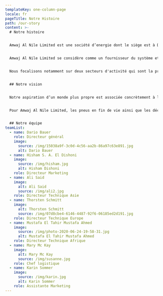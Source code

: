 ```yaml
---
templateKey: one-column-page
locale: fr
pageTitle: Notre Histoire
path: /our-story
content: >-
  # Notre histoire


  Amwaj Al Nile Limited est une société d’energie dont le siège est à Dubai et la filiale Renergy à Berlin. 


  Amwaj Al Nile Limited se considère comme un fournisseur du système et un distributeur de technologies écologiques innovantes et lucratives dans la sphère du recyclage et de la récupération. Nous procurons des solutions clés à main ajustée à vos exigences, sans besoin d’investir de votre part. 


  Nous focalisons notamment sur deux secteurs d'activité qui sont la production de l'énergie à partir du recyclage ainsi des déchets et des pneus.


  ## Notre vision


  Notre aspiration d’un monde plus propre est associée concrètement à la transformation des déchets en bien de valeur avec un rendement élevé sur l’investissement. Une approche écologique ne limoge plus la réussite économique. La croissance inaltérable des flux de déchets et des quantités de pneus expirés utile partout dans le monde impose à accroître les efforts pour trouver des épilogues écologiques et bénéfiques. En tenant compte de ces aspects, nous avons commencé à développer des systèmes de récupération d’énergie des pneus et des déchets qui reflètent nos jours l’état actuel de la technique et, pour la première fois, le taux d’activité et de rentabilité du capital employé est très haut. 


  Pour Amwaj Al Nile Limited, les pneus en fin de vie ainsi que les déchets et les résidus sont des matières premières chichiteuses. Le retranchement simplement ou l’incinération ne standardise plus à notre idéal.


  ## Notre équipe
teamList:
  - name: Dario Bauer
    role: Directeur général
    image:
      source: /img/15038a9f-3c0d-4c56-aa2b-86a97c63e891.jpg
      alt: Dario Bauer
  - name: Hisham S. A. El Dishoni
    image:
      source: /img/hisham.jpg
      alt: Hisham Dishoni
    role: Directeur Marketing
  - name: Ali Said
    image:
      alt: Ali Said
      source: /img/ali2.jpg
    role: Directeur Technique Asie
  - name: Thorsten Schmitt
    image:
      alt: Thorsten Schmitt
      source: /img/07d8cbe4-6146-4487-92f6-06185ed2d191.jpg
    role: Directeur Technique Europe
  - name: Mustafa El Tahir Mustafa Ahmed
    image:
      source: /img/photo-2020-06-24-19-58-31.jpg
      alt: Mustafa El Tahir Mustafa Ahmed
    role: Directeur Technique Afrique
  - name: Mary Mc Kay
    image:
      alt: Mary Mc Kay
      source: /img/susanne.jpg
    role: Chef logistique
  - name: Karin Sommer
    image:
      source: /img/karin.jpg
      alt: Karin Sommer
    role: Assistante Marketing
---
```

